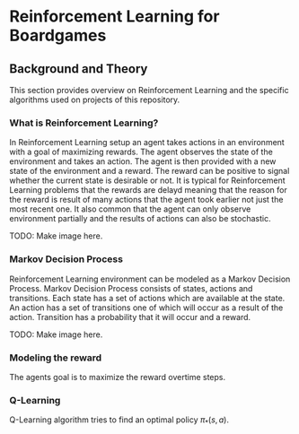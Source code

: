 # Reinforcement Learning for Boardgames

## Background and Theory
This section provides overview on Reinforcement Learning and the specific algorithms used on projects of this repository.

### What is Reinforcement Learning?
In Reinforcement Learning setup an agent takes actions in an environment with a goal of maximizing rewards. The agent observes the state of the environment and takes an action. The agent is then provided with a new state of the environment and a reward. The reward can be positive to signal whether the current state is desirable or not. It is typical for Reinforcement Learning problems that the rewards are delayd meaning that the reason for the reward is result of many actions that the agent took earlier not just the most recent one. It also common that the agent can only observe environment partially and the results of actions can also be stochastic.

TODO: Make image here.

### Markov Decision Process
Reinforcement Learning environment can be modeled as a Markov Decision Process. Markov Decision Process consists of states, actions and transitions. Each state has a set of actions which are available at the state. An action has a set of transitions one of which will occur as a result of the action. Transition has a probability that it will occur and a reward.

TODO: Make image here.

### Modeling the reward
The agents goal is to maximize the reward overtime steps. 

### Q-Learning
Q-Learning algorithm tries to find an optimal policy $\pi_*(s, a)$.


